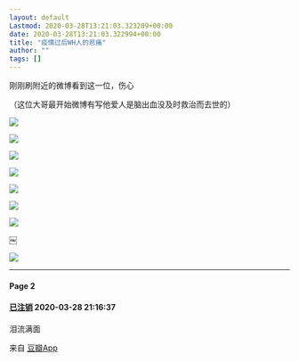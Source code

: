 ```yaml
---
layout: default
Lastmod: 2020-03-28T13:21:03.323209+00:00
date: 2020-03-28T13:21:03.322994+00:00
title: "疫情过后WH人的悲痛"
author: ""
tags: []
---
```


刚刚刷附近的微博看到这一位，伤心

（这位大哥最开始微博有写他爱人是脑出血没及时救治而去世的）

![](https://images.weserv.nl/?url=https%3A//img1.doubanio.com/view/group_topic/l/public/p259499079.jpg)

![](https://images.weserv.nl/?url=https%3A//img9.doubanio.com/view/group_topic/l/public/p259499115.jpg)

![](https://images.weserv.nl/?url=https%3A//img3.doubanio.com/view/group_topic/l/public/p259499062.jpg)

![](https://images.weserv.nl/?url=https%3A//img1.doubanio.com/view/group_topic/l/public/p259506288.jpg)

![](https://images.weserv.nl/?url=https%3A//img3.doubanio.com/view/group_topic/l/public/p259506303.jpg)

![](https://images.weserv.nl/?url=https%3A//img9.doubanio.com/view/group_topic/l/public/p259506265.jpg)

![](https://images.weserv.nl/?url=https%3A//img9.doubanio.com/view/group_topic/l/public/p259506285.jpg)

￼

![](https://images.weserv.nl/?url=https%3A//img3.doubanio.com/view/group_topic/l/public/p259508060.jpg)

* * *

#### Page 2

#### [已注销](https://www.douban.com/people/57727939/) 2020-03-28 21:16:37

泪流满面

来自 [豆瓣App](/doubanapp/app?channel=from_group_topic)


